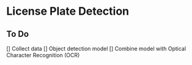 # License Plate Detection

## To Do
[] Collect data
[] Object detection model
[] Combine model with Optical Character Recognition (OCR)